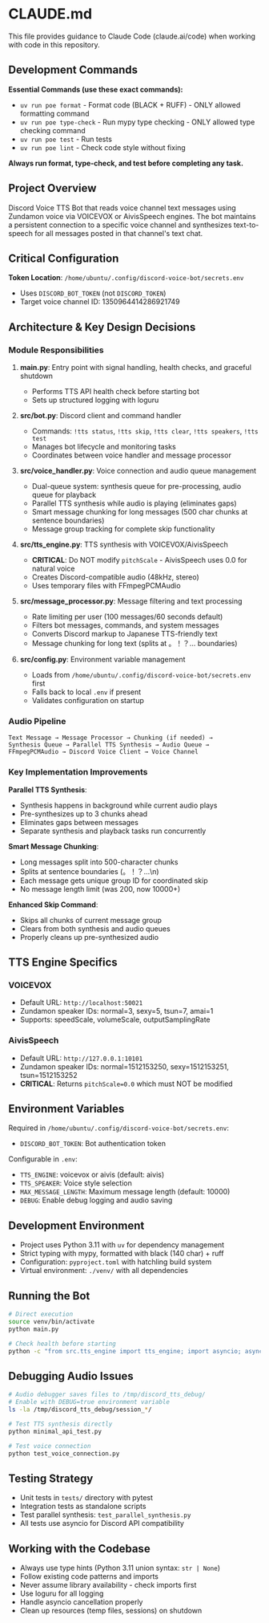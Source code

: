 # CLAUDE.md

This file provides guidance to Claude Code (claude.ai/code) when working with code in this repository.

## Development Commands

**Essential Commands (use these exact commands):**
- `uv run poe format` - Format code (BLACK + RUFF) - ONLY allowed formatting command
- `uv run poe type-check` - Run mypy type checking - ONLY allowed type checking command  
- `uv run poe test` - Run tests
- `uv run poe lint` - Check code style without fixing

**Always run format, type-check, and test before completing any task.**

## Project Overview

Discord Voice TTS Bot that reads voice channel text messages using Zundamon voice via VOICEVOX or AivisSpeech engines. The bot maintains a persistent connection to a specific voice channel and synthesizes text-to-speech for all messages posted in that channel's text chat.

## Critical Configuration

**Token Location**: `/home/ubuntu/.config/discord-voice-bot/secrets.env`
- Uses `DISCORD_BOT_TOKEN` (not `DISCORD_TOKEN`)
- Target voice channel ID: 1350964414286921749

## Architecture & Key Design Decisions

### Module Responsibilities

1. **main.py**: Entry point with signal handling, health checks, and graceful shutdown
   - Performs TTS API health check before starting bot
   - Sets up structured logging with loguru

2. **src/bot.py**: Discord client and command handler
   - Commands: `!tts status`, `!tts skip`, `!tts clear`, `!tts speakers`, `!tts test`
   - Manages bot lifecycle and monitoring tasks
   - Coordinates between voice handler and message processor

3. **src/voice_handler.py**: Voice connection and audio queue management
   - Dual-queue system: synthesis queue for pre-processing, audio queue for playback
   - Parallel TTS synthesis while audio is playing (eliminates gaps)
   - Smart message chunking for long messages (500 char chunks at sentence boundaries)
   - Message group tracking for complete skip functionality

4. **src/tts_engine.py**: TTS synthesis with VOICEVOX/AivisSpeech
   - **CRITICAL**: Do NOT modify `pitchScale` - AivisSpeech uses 0.0 for natural voice
   - Creates Discord-compatible audio (48kHz, stereo)
   - Uses temporary files with FFmpegPCMAudio

5. **src/message_processor.py**: Message filtering and text processing
   - Rate limiting per user (100 messages/60 seconds default)
   - Filters bot messages, commands, and system messages
   - Converts Discord markup to Japanese TTS-friendly text
   - Message chunking for long text (splits at 。！？… boundaries)

6. **src/config.py**: Environment variable management
   - Loads from `/home/ubuntu/.config/discord-voice-bot/secrets.env` first
   - Falls back to local `.env` if present
   - Validates configuration on startup

### Audio Pipeline

```
Text Message → Message Processor → Chunking (if needed) → 
Synthesis Queue → Parallel TTS Synthesis → Audio Queue →
FFmpegPCMAudio → Discord Voice Client → Voice Channel
```

### Key Implementation Improvements

**Parallel TTS Synthesis**:
- Synthesis happens in background while current audio plays
- Pre-synthesizes up to 3 chunks ahead
- Eliminates gaps between messages
- Separate synthesis and playback tasks run concurrently

**Smart Message Chunking**:
- Long messages split into 500-character chunks
- Splits at sentence boundaries (。！？…\n)
- Each message gets unique group ID for coordinated skip
- No message length limit (was 200, now 10000+)

**Enhanced Skip Command**:
- Skips all chunks of current message group
- Clears from both synthesis and audio queues
- Properly cleans up pre-synthesized audio

## TTS Engine Specifics

### VOICEVOX
- Default URL: `http://localhost:50021`
- Zundamon speaker IDs: normal=3, sexy=5, tsun=7, amai=1
- Supports: speedScale, volumeScale, outputSamplingRate

### AivisSpeech  
- Default URL: `http://127.0.0.1:10101`
- Zundamon speaker IDs: normal=1512153250, sexy=1512153251, tsun=1512153252
- **CRITICAL**: Returns `pitchScale=0.0` which must NOT be modified

## Environment Variables

Required in `/home/ubuntu/.config/discord-voice-bot/secrets.env`:
- `DISCORD_BOT_TOKEN`: Bot authentication token

Configurable in `.env`:
- `TTS_ENGINE`: voicevox or aivis (default: aivis)
- `TTS_SPEAKER`: Voice style selection
- `MAX_MESSAGE_LENGTH`: Maximum message length (default: 10000)
- `DEBUG`: Enable debug logging and audio saving

## Development Environment

- Project uses Python 3.11 with `uv` for dependency management
- Strict typing with mypy, formatted with black (140 char) + ruff
- Configuration: `pyproject.toml` with hatchling build system
- Virtual environment: `./venv/` with all dependencies

## Running the Bot

```bash
# Direct execution
source venv/bin/activate
python main.py

# Check health before starting
python -c "from src.tts_engine import tts_engine; import asyncio; asyncio.run(tts_engine.health_check())"
```

## Debugging Audio Issues

```bash
# Audio debugger saves files to /tmp/discord_tts_debug/
# Enable with DEBUG=true environment variable
ls -la /tmp/discord_tts_debug/session_*/

# Test TTS synthesis directly
python minimal_api_test.py

# Test voice connection
python test_voice_connection.py
```

## Testing Strategy

- Unit tests in `tests/` directory with pytest
- Integration tests as standalone scripts
- Test parallel synthesis: `test_parallel_synthesis.py`
- All tests use asyncio for Discord API compatibility

## Working with the Codebase

- Always use type hints (Python 3.11 union syntax: `str | None`)
- Follow existing code patterns and imports
- Never assume library availability - check imports first
- Use loguru for all logging
- Handle asyncio cancellation properly
- Clean up resources (temp files, sessions) on shutdown
